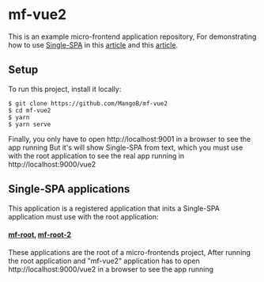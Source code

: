 # mf-vue2
This is an example micro-frontend application repository,
For demonstrating how to use [Single-SPA](https://single-spa.js.org/) in this [article](https://medium.com/@a.sinlapakorn/%E0%B8%AA%E0%B8%A3%E0%B9%89%E0%B8%B2%E0%B8%87-micro-frontends-%E0%B8%94%E0%B9%89%E0%B8%A7%E0%B8%A2-single-spa-part-1-beginner-level-6644bf407d93) and this [article](https://medium.com/@a.sinlapakorn/%E0%B8%AA%E0%B8%A3%E0%B9%89%E0%B8%B2%E0%B8%87-micro-frontend-%E0%B8%94%E0%B9%89%E0%B8%A7%E0%B8%A2-single-spa-part-2-intermediate-level-72b7622e0540).

## Setup
To run this project, install it locally:

```
$ git clone https://github.com/MangoB/mf-vue2
$ cd mf-vue2
$ yarn
$ yarn serve
```

Finally, you only have to open http://localhost:9001 in a browser to see the app running
But it's will show Single-SPA from text, which you must use with the root application to see the real app running in http://localhost:9000/vue2

## Single-SPA applications
This application is a registered application that inits a Single-SPA application must use with the root application:

#### [mf-root](https://github.com/MangoB/mf-root), [mf-root-2](https://github.com/MangoB/mf-root-2)
These applications are the root of a micro-frontends project,
After running the root application and "mf-vue2" application has to open http://localhost:9000/vue2 in a browser to see the app running
